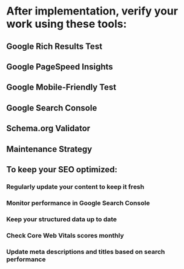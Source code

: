 # After implementation, verify your work using these tools:

## Google Rich Results Test
## Google PageSpeed Insights
## Google Mobile-Friendly Test
## Google Search Console
## Schema.org Validator


## Maintenance Strategy
## To keep your SEO optimized:

### Regularly update your content to keep it fresh
### Monitor performance in Google Search Console
### Keep your structured data up to date
### Check Core Web Vitals scores monthly
### Update meta descriptions and titles based on search performance
